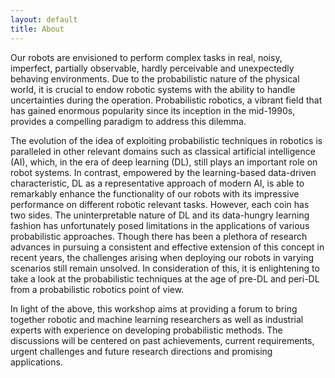 ```yaml
---
layout: default
title: About
---
```


Our robots are envisioned to perform complex tasks in real, noisy, imperfect, partially observable, hardly perceivable
and unexpectedly behaving environments. Due to the probabilistic nature of the physical world, it is crucial to endow
robotic systems with the ability to handle uncertainties during the operation. Probabilistic robotics, a vibrant field
that has gained enormous popularity since its inception in the mid-1990s, provides a compelling paradigm to address this
dilemma.

The evolution of the idea of exploiting probabilistic techniques in robotics is paralleled in other relevant domains
such as classical artificial intelligence (AI), which, in the era of deep learning (DL), still plays an important role
on robot systems. In contrast, empowered by the learning-based data-driven characteristic, DL as a representative
approach of modern AI, is able to remarkably enhance the functionality of our robots with its impressive performance on
different robotic relevant tasks. However, each coin has two sides. The uninterpretable nature of DL and its data-hungry
learning fashion has unfortunately posed limitations in the applications of various probabilistic approaches. Though
there has been a plethora of research advances in pursuing a consistent and effective extension of this concept in
recent years, the challenges arising when deploying our robots in varying scenarios still remain unsolved. In
consideration of this, it is enlightening to take a look at the probabilistic techniques at the age of pre-DL and
peri-DL from a probabilistic robotics point of view.

In light of the above, this workshop aims at providing a forum to bring together robotic and machine learning
researchers as well as industrial experts with experience on developing probabilistic methods. The discussions will be
centered on past achievements, current requirements, urgent challenges and future research directions and promising
applications.
